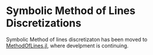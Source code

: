 # Symbolic Method of Lines Discretizations

Symbolic Method of lines discretizaton has been moved to [MethodOfLines.jl](https://github.com/SciML/MethodOfLines.jl), where develpment is continuing.
